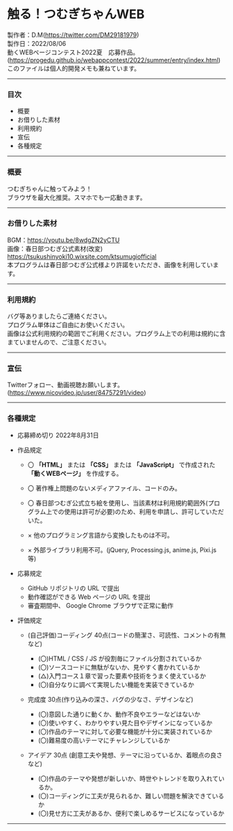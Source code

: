 # 触る！つむぎちゃんWEB
製作者：D.M(https://twitter.com/DM29181979)  
製作日：2022/08/06  
動くWEBページコンテスト2022夏　応募作品。  
(https://progedu.github.io/webappcontest/2022/summer/entry/index.html)  
このファイルは個人的開発メモも兼ねています。  

***
### 目次
- 概要
- お借りした素材
- 利用規約
- 宣伝
- 各種規定

***
### 概要
つむぎちゃんに触ってみよう！  
ブラウザを最大化推奨。スマホでも一応動きます。  

***
### お借りした素材
BGM：https://youtu.be/8wdgZN2yCTU  
画像：春日部つむぎ公式素材(改変) https://tsukushinyoki10.wixsite.com/ktsumugiofficial  
本プログラムは春日部つむぎ公式様より許諾をいただき、画像を利用しています。  

***
### 利用規約
バグ等ありましたらご連絡ください。  
プログラム単体はご自由にお使いください。  
画像は公式利用規約の範囲でご利用ください。プログラム上での利用は規約に含まていませんので、ご注意ください。  

***
### 宣伝
Twitterフォロー、動画視聴お願いします。(https://www.nicovideo.jp/user/84757291/video)

***
### 各種規定

- 応募締め切り
2022年8月31日

- 作品規定
   - 〇 **「HTML」** または **「CSS」** または **「JavaScript」** で作成された **「動くWEBページ」** を作成する。
   - 〇 著作権上問題のないメディアファイル、コードのみ。
   - 〇 春日部つむぎ公式立ち絵を使用し、当該素材は利用規約範囲外(プログラム上での使用は許可が必要)のため、利用を申請し、許可していただいた。
   
   - × 他のプログラミング言語から変換したものは不可。
   - × 外部ライブラリ利用不可。(jQuery, Processing.js, anime.js, Pixi.js 等)

- 応募規定
   - GitHub リポジトリの URL で提出
   - 動作確認ができる Web ページの URL を提出
   - 審査期間中、 Google Chrome ブラウザで正常に動作
   
- 評価規定
   - (自己評価)コーディング 40点(コードの簡潔さ、可読性、コメントの有無など)
     - (〇)HTML / CSS / JS が役割毎にファイル分割されているか
     - (〇)ソースコードに無駄がないか、見やすく書かれているか
     - (△)入門コース１章で習った要素や技術をうまく使えているか
     - (〇)自分なりに調べて実現したい機能を実装できているか
     
   - 完成度 30点(作り込みの深さ、バグの少なさ、デザインなど)
     - (〇)意図した通りに動くか、動作不良やエラーなどはないか
     - (〇)使いやすく、わかりやすい見た目やデザインになっているか
     - (〇)作品のテーマに対して必要な機能が十分に実装されているか
     - (〇)難易度の高いテーマにチャレンジしているか
     
   - アイデア 30点 (創意工夫や発想、テーマに沿っているか、着眼点の良さなど)
     - (〇)作品のテーマや発想が新しいか、時世やトレンドを取り入れているか。
     - (〇)コーディングに工夫が見られるか、難しい問題を解決できているか
     - (〇)見せ方に工夫があるか、便利で楽しめるサービスになっているか
     
***
